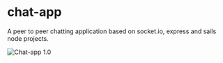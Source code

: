 # chat-app

A peer to peer chatting application based on socket.io, express and sails node projects.

![Chat-app 1.0](https://img.shields.io/badge/Chat--app-1.0-brightgreen.svg)
